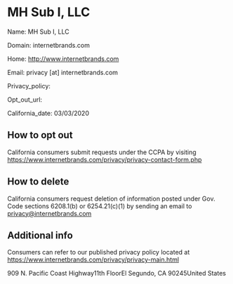 
# MH Sub I, LLC

Name: MH Sub I, LLC

Domain: internetbrands.com

Home: http://www.internetbrands.com

Email: privacy [at] internetbrands.com

Privacy_policy: 

Opt_out_url: 

California_date: 03/03/2020



## How to opt out

California consumers submit requests under the CCPA by visiting https://www.internetbrands.com/privacy/privacy-contact-form.php

## How to delete

California consumers request deletion of information posted under Gov. Code sections 6208.1(b) or 6254.21(c)(1) by sending an email to privacy@internetbrands.com

## Additional info

Consumers can refer to our published privacy policy located at https://www.internetbrands.com/privacy/privacy-main.html

909 N. Pacific Coast Highway11th FloorEl Segundo, CA 90245United States

